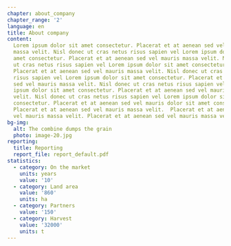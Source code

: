 ```yaml
---
chapter: about_company
chapter_range: '2'
language: en
title: About company
content:
  Lorem ipsum dolor sit amet consectetur. Placerat et at aenean sed vel mauris
  massa velit. Nisl donec ut cras netus risus sapien vel Lorem ipsum dolor sit
  amet consectetur. Placerat et at aenean sed vel mauris massa velit. Nisl donec
  ut cras netus risus sapien vel Lorem ipsum dolor sit amet consectetur.
  Placerat et at aenean sed vel mauris massa velit. Nisl donec ut cras netus
  risus sapien vel Lorem ipsum dolor sit amet consectetur. Placerat et at aenean
  sed vel mauris massa velit. Nisl donec ut cras netus risus sapien vel Lorem
  ipsum dolor sit amet consectetur. Placerat et at aenean sed vel mauris massa
  velit. Nisl donec ut cras netus risus sapien vel Lorem ipsum dolor sit amet
  consectetur. Placerat et at aenean sed vel mauris dolor sit amet consectetur.
  Placerat et at aenean sed vel mauris massa velit.  Placerat et at aenean sed
  vel mauris massa velit. Placerat et at aenean sed vel mauris massa velit.
bg-img:
  alt: The combine dumps the grain
  photo: image-20.jpg
reporting:
  title: Reporting
  report_file: report_default.pdf
statistics:
  - category: On the market
    units: years
    value: '10'
  - category: Land area
    value: '860'
    units: ha
  - category: Partners
    value: '150'
  - category: Harvest
    value: '32000'
    units: t
---
```

